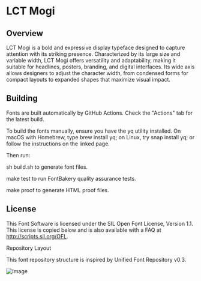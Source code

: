 # LCT Mogi

## Overview

LCT Mogi is a bold and expressive display typeface designed to capture attention with its striking presence. Characterized by its large size and variable width, LCT Mogi offers versatility and adaptability, making it suitable for headlines, posters, branding, and digital interfaces. Its wide axis allows designers to adjust the character width, from condensed forms for compact layouts to expanded shapes that maximize visual impact.

## Building

Fonts are built automatically by GitHub Actions. Check the "Actions" tab for the latest build.

To build the fonts manually, ensure you have the yq utility installed. On macOS with Homebrew, type brew install yq; on Linux, try snap install yq; or follow the instructions on the linked page.

Then run:

sh build.sh to generate font files.

make test to run FontBakery quality assurance tests.

make proof to generate HTML proof files.

## License

This Font Software is licensed under the SIL Open Font License, Version 1.1.
This license is copied below and is also available with a FAQ at http://scripts.sil.org/OFL.

Repository Layout

This font repository structure is inspired by Unified Font Repository v0.3.

![Image](https://github.com/user-attachments/assets/a8e16976-1585-4dc4-9a64-44e6393cabc4)
